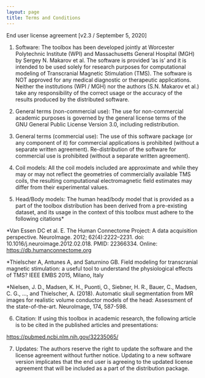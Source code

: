 ```yaml
---
layout: page
title: Terms and Conditions
---
```


End user license agreement [v2.3 / September 5, 2020]

1)	Software: The toolbox has been developed jointly at Worcester Polytechnic Institute (WPI) and Massachusetts General Hospital (MGH) by Sergey N. Makarov et al. The software is provided ‘as is’ and it is intended to be used solely for research purposes for computational modeling of Transcranial Magnetic Stimulation (TMS). The software is NOT approved for any medical diagnostic or therapeutic applications. Neither the institutions (WPI / MGH) nor the authors (S.N. Makarov et al.) take any responsibility of the correct usage or the accuracy of the results produced by the distributed software. 

2)	General terms (non-commercial use): The use for non-commercial academic purposes is governed by the general license terms of the GNU General Public License Version 3.0, including redistribution. 

3)  General terms (commercial use): The use of this software package (or any component of it) for commercial applications is prohibited (without a separate written agreement). Re-distribution of the software for commercial use is prohibited (without a separate written agreement).

4)	Coil models: All the coil models included are approximate and while they may or may not reflect the geometries of commercially available TMS coils, the resulting computational electromagnetic field estimates may differ from their experimental values.

5)	Head/Body models: The human head/body model that is provided as a part of the toolbox distribution has been derived from a pre-existing dataset, and its usage in the context of this toolbox must adhere to the following citations*

*Van Essen DC et al. E. The Human Connectome Project: A data acquisition perspective. NeuroImage. 2012; 62(4):2222–2231. doi: 10.1016/j.neuroimage.2012.02.018. PMID: 22366334. Online: https://db.humanconnectome.org 

*Thielscher A, Antunes A, and Saturnino GB. Field modeling for transcranial magnetic stimulation: a useful tool to understand the physiological effects of TMS? IEEE EMBS 2015, Milano, Italy

*Nielsen, J. D., Madsen, K. H., Puonti, O., Siebner, H. R., Bauer, C., Madsen, C. G., …, and Thielscher, A. (2018). Automatic skull segmentation from MR images for realistic volume conductor models of the head: Assessment of the state-of-the-art. NeuroImage, 174, 587-598.

6)	Citation: If using this toolbox in academic research, the following article is to be cited in the published articles and presentations:

https://pubmed.ncbi.nlm.nih.gov/32235065/

7)	Updates: The authors reserve the right to update the software and the license agreement without further notice. Updating to a new software version implicates that the end user is agreeing to the updated license agreement that will be included as a part of the distribution package.
